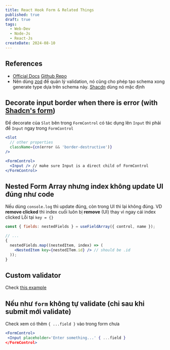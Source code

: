 ```yaml
---
title: React Hook Form & Related Things
published: true
draft: true
tags:
  - Web-Dev
  - Node-Js
  - React-Js
createDate: 2024-08-10
---
```


## References

- [Official Docs](https://react-hook-form.com/) [Github Repo](https://github.com/react-hook-form/react-hook-form)
- Nên dùng [zod](https://zod.dev/) để quản lý validation, nó cũng cho phép tạo schema xong generate type dựa trên schema
  này. [Shacdn](https://ui.shadcn.com/docs) dùng nó mặc định

## Decorate input border when there is error (with [Shadcn's form](https://ui.shadcn.com/docs/components/form))

Để decorate của `Slot` bên trong `FormControl` có tác dụng lên `Input` thì phải để `Input` ngay trong `FormControl`

```jsx title="form.tsx"
<Slot
  // other properties
  className={cn(error && 'border-destructive')}
/>
```

```jsx title="input.tsx"
<FormControl>
  <Input /> // make sure Input is a direct child of FormControl
</FormControl>
```

## Nested Form Array nhưng index không update UI đúng như code

Nếu dùng `console.log` thì update đúng, còn trong UI thì lại không đúng. VD **remove clicked** thì index cuối luôn bị
**remove** (UI) thay vì ngay cái index clicked Lỗi tại `key = {}`

```jsx
const { fields: nestedFields } = useFieldArray({ control, name });

// ...
{
  nestedFields.map((nestedItem, index) => (
    <NestedItem key={nestedITem.id} /> // should be .id
  ));
}
```

## Custom validator

Check [this example](https://zod.dev/?id=customize-error-path)

## Nếu như `form` không tự validate (chỉ sau khi submit mới validate)

Check xem có thêm `{ ...field }` vào trong form chưa

```jsx
<FormControl>
 <Input placeholder='Enter something...' { ...field }
</FormControl>
```

